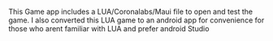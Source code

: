 This Game app includes a LUA/Coronalabs/Maui file to open and test the game. I also converted this LUA game to an android app for convenience for those who arent familiar with LUA and prefer android Studio
